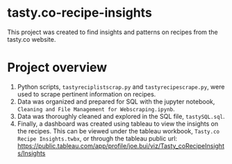 # tasty.co-recipe-insights

This project was created to find insights and patterns on recipes from the tasty.co website. 


# Project overview 

1. Python scripts, `tastyreciplistscrap.py` and `tastyrecipescrape.py`, were used to scrape pertinent information on recipes.
2. Data was organized and prepared for SQL with the jupyter notebook, `Cleaning and File Management for Webscraping.ipynb`.
3. Data was thoroughly cleaned and explored in the SQL file, `tastySQL.sql`.
4. Finally, a dashboard was created using tableau to view the insights on the recipes. This can be viewed under the tableau workbook, `Tasty.co Recipe Insights.twbx`, 
or through the tableau public url: https://public.tableau.com/app/profile/joe.bui/viz/Tasty_coRecipeInsights/Insights
